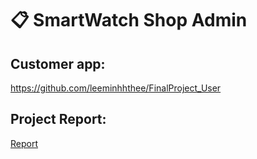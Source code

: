 # 📋 SmartWatch Shop Admin

## Customer app: 
https://github.com/leeminhhthee/FinalProject_User

## Project Report: 
[Report](https://docs.google.com/document/d/1xjrDWSagNKr_HcRZhve9Y8V3JzAfKV-t/edit?usp=sharing&ouid=113428851491674657611&rtpof=true&sd=true)
